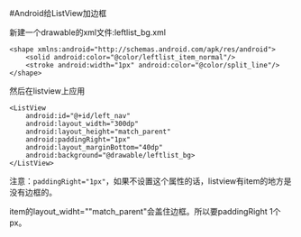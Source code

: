 #Android给ListView加边框

新建一个drawable的xml文件:leftlist_bg.xml

```
<shape xmlns:android="http://schemas.android.com/apk/res/android">
    <solid android:color="@color/leftlist_item_normal"/>
    <stroke android:width="1px" android:color="@color/split_line"/>
</shape>
```

然后在listview上应用

```
<ListView
    android:id="@+id/left_nav"
    android:layout_width="300dp"
    android:layout_height="match_parent"
    android:paddingRight="1px"
    android:layout_marginBottom="40dp"
    android:background="@drawable/leftlist_bg>
</ListView>
```

注意：`paddingRight="1px"`，如果不设置这个属性的话，listview有item的地方是没有边框的。

item的layout_widht=""match_parent"会盖住边框。所以要paddingRight 1个px。